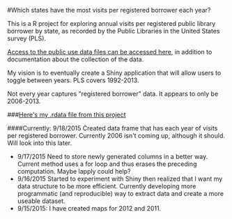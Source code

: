 #Which states have the most visits per registered borrower each year?

This is a R project for exploring annual visits per registered public library borrower by state, as recorded by the Public Libraries in the United States survey (PLS).

[Access to the public use data files can be accessed here](http://imls.gov/research-evaluation/data-collection/public-libraries-united-states-survey/public-libraries-united), in addition to documentation about the collection of the data.  

My vision is to eventually create a Shiny application that will allow users to toggle between years. PLS covers 1992-2013. 

Not every year captures "registered borrower" data. It appears to only be 2006-2013. 

###[Here's my .rdata file from this project](https://github.com/eolienne/Registered-Borrower-Visits/blob/master/Data/all_data.rdata)

####Currently: 9/18/2015
Created data frame that has each year of visits per registered borrower. Currently 2006 isn't coming up, although it should. Will look into this later.
* 9/17/2015 Need to store newly generated columns in a better way. Current method uses a for loop and thus erases the preceding computation. Maybe lapply could help?
* 9/16/2015 Started to experiment with Shiny then realized that I want my data structure to be more efficient. Currently developing more programmatic (and reproducible) way to extract data and create a more useable dataset.
* 9/15/2015: I have created maps for 2012 and 2011. 

